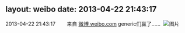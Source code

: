 layout: weibo
date: 2013-04-22 21:43:17
---
2013-04-22 21:43:17  &nbsp;&nbsp;&nbsp;&nbsp;&nbsp;&nbsp; 来自 <a href="http://weibo.com/" rel="nofollow">微博 weibo.com</a>
generic们赢了…… ​​​
![图片](https://ww2.sinaimg.cn/large/6d2a6003jw1e3yq550u57j20cw03qmx4.jpg)
